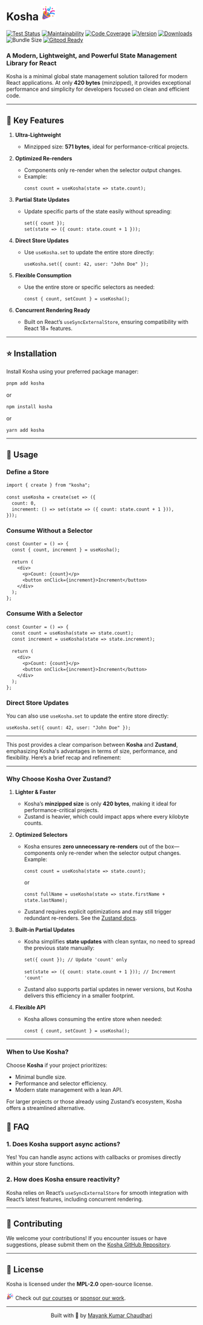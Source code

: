 # Kosha <img src="https://raw.githubusercontent.com/mayank1513/mayank1513/main/popper.png" style="height: 40px"/>

[![Test Status](https://github.com/react18-tools/kosha/actions/workflows/test.yml/badge.svg)](https://github.com/react18-tools/kosha/actions/workflows/test.yml) [![Maintainability](https://api.codeclimate.com/v1/badges/55202c8c7bee2d7a95bd/maintainability)](https://codeclimate.com/github/react18-tools/kosha/maintainability) [![Code Coverage](https://codecov.io/gh/react18-tools/kosha/graph/badge.svg)](https://codecov.io/gh/react18-tools/kosha) [![Version](https://img.shields.io/npm/v/kosha.svg?colorB=green)](https://www.npmjs.com/package/kosha) [![Downloads](https://img.jsdelivr.com/img.shields.io/npm/d18m/kosha.svg)](https://www.npmjs.com/package/kosha) ![Bundle Size](https://img.shields.io/bundlephobia/minzip/kosha) [![Gitpod Ready](https://img.shields.io/badge/Gitpod-ready--to--code-blue?logo=gitpod)](https://gitpod.io/from-referrer/)

### **A Modern, Lightweight, and Powerful State Management Library for React**

Kosha is a minimal global state management solution tailored for modern React applications. At only **420 bytes** (minzipped), it provides exceptional performance and simplicity for developers focused on clean and efficient code.

---

## 🚀 Key Features

1. **Ultra-Lightweight**

   - Minzipped size: **571 bytes**, ideal for performance-critical projects.

2. **Optimized Re-renders**

   - Components only re-render when the selector output changes.
   - Example:
     ```tsx
     const count = useKosha(state => state.count);
     ```

3. **Partial State Updates**

   - Update specific parts of the state easily without spreading:
     ```tsx
     set({ count });
     set(state => ({ count: state.count + 1 }));
     ```

4. **Direct Store Updates**

   - Use `useKosha.set` to update the entire store directly:
     ```tsx
     useKosha.set({ count: 42, user: "John Doe" });
     ```

5. **Flexible Consumption**

   - Use the entire store or specific selectors as needed:
     ```tsx
     const { count, setCount } = useKosha();
     ```

6. **Concurrent Rendering Ready**
   - Built on React’s `useSyncExternalStore`, ensuring compatibility with React 18+ features.

---

## ⭐ Installation

Install Kosha using your preferred package manager:

```bash
pnpm add kosha
```

or

```bash
npm install kosha
```

or

```bash
yarn add kosha
```

---

## 📖 Usage

### Define a Store

```tsx
import { create } from "kosha";

const useKosha = create(set => ({
  count: 0,
  increment: () => set(state => ({ count: state.count + 1 })),
}));
```

### Consume Without a Selector

```tsx
const Counter = () => {
  const { count, increment } = useKosha();

  return (
    <div>
      <p>Count: {count}</p>
      <button onClick={increment}>Increment</button>
    </div>
  );
};
```

### Consume With a Selector

```tsx
const Counter = () => {
  const count = useKosha(state => state.count);
  const increment = useKosha(state => state.increment);

  return (
    <div>
      <p>Count: {count}</p>
      <button onClick={increment}>Increment</button>
    </div>
  );
};
```

### Direct Store Updates

You can also use `useKosha.set` to update the entire store directly:

```tsx
useKosha.set({ count: 42, user: "John Doe" });
```

---

This post provides a clear comparison between **Kosha** and **Zustand**, emphasizing Kosha's advantages in terms of size, performance, and flexibility. Here’s a brief recap and refinement:

---

### **Why Choose Kosha Over Zustand?**

1. **Lighter & Faster**

   - Kosha’s **minzipped size** is only **420 bytes**, making it ideal for performance-critical projects.
   - Zustand is heavier, which could impact apps where every kilobyte counts.

2. **Optimized Selectors**

   - Kosha ensures **zero unnecessary re-renders** out of the box—components only re-render when the selector output changes.  
     Example:

     ```tsx
     const count = useKosha(state => state.count);
     ```

     or

     ```tsx
     const fullName = useKosha(state => state.firstName + state.lastName);
     ```

   - Zustand requires explicit optimizations and may still trigger redundant re-renders. See the [Zustand docs](https://github.com/pmndrs/zustand/blob/37e1e3f193a5e5dec6fbd0f07514aec59a187e01/docs/guides/prevent-rerenders-with-use-shallow.md).

3. **Built-in Partial Updates**

   - Kosha simplifies **state updates** with clean syntax, no need to spread the previous state manually:

     ```tsx
     set({ count }); // Update 'count' only

     set(state => ({ count: state.count + 1 })); // Increment 'count'
     ```

   - Zustand also supports partial updates in newer versions, but Kosha delivers this efficiency in a smaller footprint.

4. **Flexible API**
   - Kosha allows consuming the entire store when needed:
     ```tsx
     const { count, setCount } = useKosha();
     ```

---

### When to Use Kosha?

Choose **Kosha** if your project prioritizes:

- Minimal bundle size.
- Performance and selector efficiency.
- Modern state management with a lean API.

For larger projects or those already using Zustand’s ecosystem, Kosha offers a streamlined alternative.

## 📌 FAQ

### 1. Does Kosha support async actions?

Yes! You can handle async actions with callbacks or promises directly within your store functions.

### 2. How does Kosha ensure reactivity?

Kosha relies on React’s `useSyncExternalStore` for smooth integration with React’s latest features, including concurrent rendering.

---

## 🤝 Contributing

We welcome your contributions! If you encounter issues or have suggestions, please submit them on the [Kosha GitHub Repository](https://github.com/react18-tools/kosha).

---

## 📜 License

Kosha is licensed under the **MPL-2.0** open-source license.

<img src="https://raw.githubusercontent.com/mayank1513/mayank1513/main/popper.png" style="height: 20px"/> Check out [our courses](https://mayank-chaudhari.vercel.app/courses) or [sponsor our work](https://github.com/sponsors/mayank1513).

---

<p align="center" style="text-align:center">Built with 💖 by <a href="https://mayank-chaudhari.vercel.app" target="_blank">Mayank Kumar Chaudhari</a></p>
